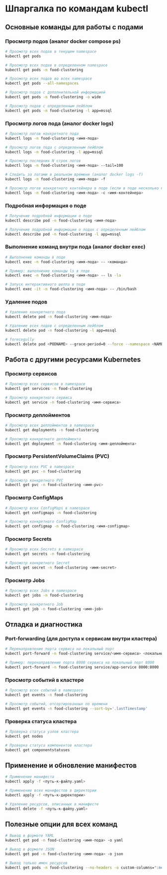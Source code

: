 # Шпаргалка по командам kubectl

## Основные команды для работы с подами

### Просмотр подов (аналог docker compose ps)
```bash
# Просмотр всех подов в текущем namespace
kubectl get pods

# Просмотр всех подов в определенном namespace
kubectl get pods -n food-clustering

# Просмотр всех подов во всех namespace
kubectl get pods --all-namespaces

# Просмотр подов с дополнительной информацией
kubectl get pods -n food-clustering -o wide

# Просмотр подов с определенным лейблом
kubectl get pods -n food-clustering -l app=mssql
```

### Просмотр логов пода (аналог docker logs)
```bash
# Просмотр логов конкретного пода
kubectl logs -n food-clustering <имя-пода>

# Просмотр логов пода с определенным лейблом
kubectl logs -n food-clustering -l app=mssql

# Просмотр последних N строк логов
kubectl logs -n food-clustering <имя-пода> --tail=100

# Следить за логами в реальном времени (аналог docker logs -f)
kubectl logs -n food-clustering <имя-пода> -f

# Просмотр логов конкретного контейнера в поде (если в поде несколько контейнеров)
kubectl logs -n food-clustering <имя-пода> -c <имя-контейнера>
```

### Подробная информация о поде
```bash
# Получение подробной информации о поде
kubectl describe pod -n food-clustering <имя-пода>

# Получение подробной информации о подах с определенным лейблом
kubectl describe pod -n food-clustering -l app=mssql
```

### Выполнение команд внутри пода (аналог docker exec)
```bash
# Выполнение команды в поде
kubectl exec -n food-clustering <имя-пода> -- <команда>

# Пример: выполнение команды ls в поде
kubectl exec -n food-clustering <имя-пода> -- ls -la

# Запуск интерактивного шелла в поде
kubectl exec -it -n food-clustering <имя-пода> -- /bin/bash
```

### Удаление подов
```bash
# Удаление конкретного пода
kubectl delete pod -n food-clustering <имя-пода>

# Удаление всех подов с определенным лейблом
kubectl delete pod -n food-clustering -l app=mssql

# forecegully
kubectl delete pod <PODNAME> --grace-period=0 --force --namespace <NAMESPACE>
```

## Работа с другими ресурсами Kubernetes

### Просмотр сервисов
```bash
# Просмотр всех сервисов в namespace
kubectl get services -n food-clustering

# Просмотр конкретного сервиса
kubectl get service -n food-clustering <имя-сервиса>
```

### Просмотр деплойментов
```bash
# Просмотр всех деплойментов в namespace
kubectl get deployments -n food-clustering

# Просмотр конкретного деплоймента
kubectl get deployment -n food-clustering <имя-деплоймента>
```

### Просмотр PersistentVolumeClaims (PVC)
```bash
# Просмотр всех PVC в namespace
kubectl get pvc -n food-clustering

# Просмотр конкретного PVC
kubectl get pvc -n food-clustering <имя-pvc>
```

### Просмотр ConfigMaps
```bash
# Просмотр всех ConfigMaps в namespace
kubectl get configmaps -n food-clustering

# Просмотр конкретного ConfigMap
kubectl get configmap -n food-clustering <имя-configmap>
```

### Просмотр Secrets
```bash
# Просмотр всех Secrets в namespace
kubectl get secrets -n food-clustering

# Просмотр конкретного Secret
kubectl get secret -n food-clustering <имя-secret>
```

### Просмотр Jobs
```bash
# Просмотр всех Jobs в namespace
kubectl get jobs -n food-clustering

# Просмотр конкретного Job
kubectl get job -n food-clustering <имя-job>
```

## Отладка и диагностика

### Port-forwarding (для доступа к сервисам внутри кластера)
```bash
# Перенаправление порта сервиса на локальный порт
kubectl port-forward -n food-clustering service/<имя-сервиса> <локальный-порт>:<порт-сервиса>

# Пример: перенаправление порта 8000 сервиса на локальный порт 8000
kubectl port-forward -n food-clustering service/app-service 8000:8000
```

### Просмотр событий в кластере
```bash
# Просмотр всех событий в namespace
kubectl get events -n food-clustering

# Просмотр событий, отсортированных по времени
kubectl get events -n food-clustering --sort-by='.lastTimestamp'
```

### Проверка статуса кластера
```bash
# Проверка статуса узлов кластера
kubectl get nodes

# Проверка статуса компонентов кластера
kubectl get componentstatuses
```

## Применение и обновление манифестов

```bash
# Применение манифеста
kubectl apply -f <путь-к-файлу.yaml>

# Применение всех манифестов в директории
kubectl apply -f <путь-к-директории>

# Удаление ресурсов, описанных в манифесте
kubectl delete -f <путь-к-файлу.yaml>
```

## Полезные опции для всех команд

```bash
# Вывод в формате YAML
kubectl get pod -n food-clustering <имя-пода> -o yaml

# Вывод в формате JSON
kubectl get pod -n food-clustering <имя-пода> -o json

# Вывод только имен ресурсов
kubectl get pods -n food-clustering --no-headers -o custom-columns=":metadata.name"

